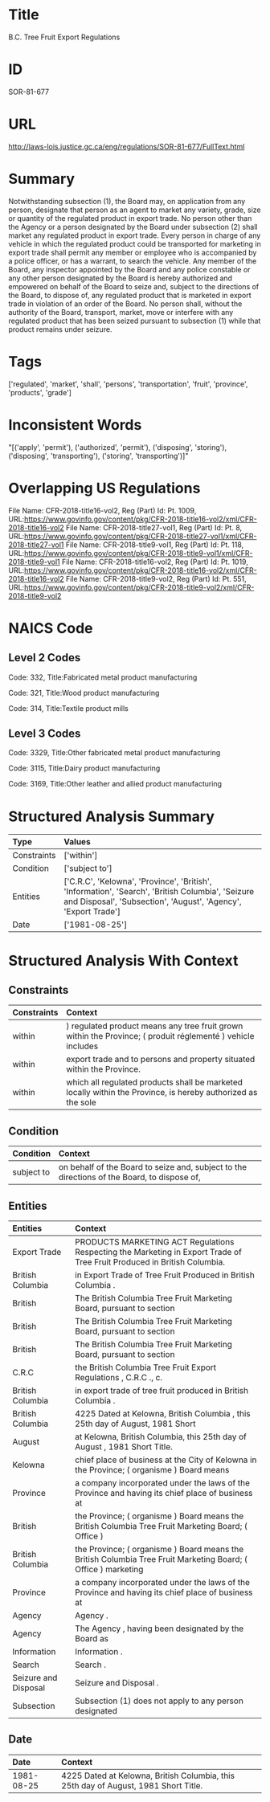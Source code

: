 # Title
B.C. Tree Fruit Export Regulations


# ID
SOR-81-677

# URL
http://laws-lois.justice.gc.ca/eng/regulations/SOR-81-677/FullText.html


# Summary
Notwithstanding subsection (1), the Board may, on application from any person, designate that person as an agent to market any variety, grade, size or quantity of the regulated product in export trade.
No person other than the Agency or a person designated by the Board under subsection (2) shall market any regulated product in export trade.
Every person in charge of any vehicle in which the regulated product could be transported for marketing in export trade shall permit any member or employee who is accompanied by a police officer, or has a warrant, to search the vehicle.
Any member of the Board, any inspector appointed by the Board and any police constable or any other person designated by the Board is hereby authorized and empowered on behalf of the Board to seize and, subject to the directions of the Board, to dispose of, any regulated product that is marketed in export trade in violation of an order of the Board.
No person shall, without the authority of the Board, transport, market, move or interfere with any regulated product that has been seized pursuant to subsection (1) while that product remains under seizure.


# Tags
['regulated', 'market', 'shall', 'persons', 'transportation', 'fruit', 'province', 'products', 'grade']


# Inconsistent Words
"[('apply', 'permit'), ('authorized', 'permit'), ('disposing', 'storing'), ('disposing', 'transporting'), ('storing', 'transporting')]"


# Overlapping US Regulations
File Name: CFR-2018-title16-vol2, Reg (Part) Id: Pt. 1009, URL:https://www.govinfo.gov/content/pkg/CFR-2018-title16-vol2/xml/CFR-2018-title16-vol2
File Name: CFR-2018-title27-vol1, Reg (Part) Id: Pt. 8, URL:https://www.govinfo.gov/content/pkg/CFR-2018-title27-vol1/xml/CFR-2018-title27-vol1
File Name: CFR-2018-title9-vol1, Reg (Part) Id: Pt. 118, URL:https://www.govinfo.gov/content/pkg/CFR-2018-title9-vol1/xml/CFR-2018-title9-vol1
File Name: CFR-2018-title16-vol2, Reg (Part) Id: Pt. 1019, URL:https://www.govinfo.gov/content/pkg/CFR-2018-title16-vol2/xml/CFR-2018-title16-vol2
File Name: CFR-2018-title9-vol2, Reg (Part) Id: Pt. 551, URL:https://www.govinfo.gov/content/pkg/CFR-2018-title9-vol2/xml/CFR-2018-title9-vol2



# NAICS Code
## Level 2 Codes
Code: 332, Title:Fabricated metal product manufacturing

Code: 321, Title:Wood product manufacturing

Code: 314, Title:Textile product mills




## Level 3 Codes
Code: 3329, Title:Other fabricated metal product manufacturing

Code: 3115, Title:Dairy product manufacturing

Code: 3169, Title:Other leather and allied product manufacturing







# Structured Analysis Summary
| Type        | Values                                                                                                                                                             |
|:------------|:-------------------------------------------------------------------------------------------------------------------------------------------------------------------|
| Constraints | ['within']                                                                                                                                                         |
| Condition   | ['subject to']                                                                                                                                                     |
| Entities    | ['C.R.C', 'Kelowna', 'Province', 'British', 'Information', 'Search', 'British Columbia', 'Seizure and Disposal', 'Subsection', 'August', 'Agency', 'Export Trade'] |
| Date        | ['1981-08-25']                                                                                                                                                     |


# Structured Analysis With Context
 


## Constraints
| Constraints   | Context                                                                                                      |
|:--------------|:-------------------------------------------------------------------------------------------------------------|
| within        | ) regulated product means any tree fruit grown within the Province; ( produit réglementé ) vehicle includes  |
| within        | export trade and to persons and property situated within  the Province.                                      |
| within        | which all regulated products shall be marketed locally within the Province, is hereby authorized as the sole |


## Condition
| Condition   | Context                                                                                     |
|:------------|:--------------------------------------------------------------------------------------------|
| subject to  | on behalf of the Board to seize and, subject to the directions of the Board, to dispose of, |


## Entities
| Entities             | Context                                                                                                                  |
|:---------------------|:-------------------------------------------------------------------------------------------------------------------------|
| Export Trade         | PRODUCTS MARKETING ACT Regulations Respecting the Marketing in Export Trade  of Tree Fruit Produced in British Columbia. |
| British Columbia     | in Export Trade of Tree Fruit Produced in British Columbia .                                                             |
| British              | The  British Columbia Tree Fruit Marketing Board, pursuant to section                                                    |
| British              | The  British Columbia Tree Fruit Marketing Board, pursuant to section                                                    |
| British              | The  British Columbia Tree Fruit Marketing Board, pursuant to section                                                    |
| C.R.C                | the British Columbia Tree Fruit Export Regulations , C.R.C ., c.                                                         |
| British Columbia     | in export trade of tree fruit produced in British Columbia  .                                                            |
| British Columbia     | 4225 Dated at Kelowna,  British Columbia , this 25th day of August, 1981 Short                                           |
| August               | at Kelowna, British Columbia, this 25th day of August , 1981 Short Title.                                                |
| Kelowna              | chief place of business at the City of Kelowna in the Province; ( organisme ) Board means                                |
| Province             | a company incorporated under the laws of the Province and having its chief place of business at                          |
| British              | the Province; ( organisme ) Board means the British Columbia Tree Fruit Marketing Board; ( Office )                      |
| British Columbia     | the Province; ( organisme ) Board means the British Columbia Tree Fruit Marketing Board; ( Office ) marketing            |
| Province             | a company incorporated under the laws of the Province and having its chief place of business at                          |
| Agency               | Agency .                                                                                                                 |
| Agency               | The  Agency , having been designated by the Board as                                                                     |
| Information          | Information .                                                                                                            |
| Search               | Search .                                                                                                                 |
| Seizure and Disposal | Seizure and Disposal .                                                                                                   |
| Subsection           | Subsection (1) does not apply to any person designated                                                                   |


## Date
| Date       | Context                                                                             |
|:-----------|:------------------------------------------------------------------------------------|
| 1981-08-25 | 4225 Dated at Kelowna, British Columbia, this 25th day of August, 1981 Short Title. |


